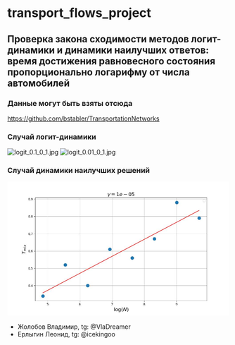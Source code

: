 # transport_flows_project

## Проверка закона сходимости методов логит-динамики и динамики наилучших ответов: время достижения равновесного состояния пропорционально логарифму от числа автомобилей 

### Данные могут быть взяты отсюда
https://github.com/bstabler/TransportationNetworks

### Случай логит-динамики
![logit_0.1_0_1.jpg](./images/logit_0.1_0_1.jpg.jpg)
![logit_0.01_0_1.jpg](./images/logit_0.01_0_1.jpg.jpg)

### Случай динамики наилучших решений
![logit_1e-05_0_1.jpg](./images/logit_1e-05_0_1.jpg)

- Жолобов Владимир, tg: @VlaDreamer
- Ерлыгин Леонид, tg: @icekingoo
